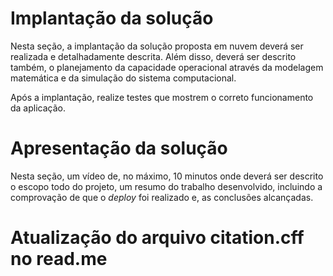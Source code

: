 # Implantação da solução

Nesta seção, a implantação da solução proposta em nuvem deverá ser realizada e detalhadamente descrita. Além disso, deverá ser descrito também, o planejamento da capacidade operacional através da modelagem matemática e da simulação do sistema computacional.

Após a implantação, realize testes que mostrem o correto funcionamento da aplicação.

# Apresentação da solução

Nesta seção, um vídeo de, no máximo, 10 minutos onde deverá ser descrito o escopo todo do projeto, um resumo do trabalho desenvolvido, incluindo a comprovação de que o _deploy_ foi realizado e, as conclusões alcançadas.

# Atualização do arquivo citation.cff no read.me



